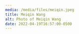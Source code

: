 ```yaml
---
media: /media/files/meiqin.jpeg
title: Meiqin Wang
alt: Photo of Meiqin Wang
date: 2022-04-19T16:57:00-0500
---
```

